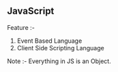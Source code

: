 ## JavaScript

Feature :-
1. Event Based Language
2. Client Side Scripting Language

Note :- Everything in JS is an Object.